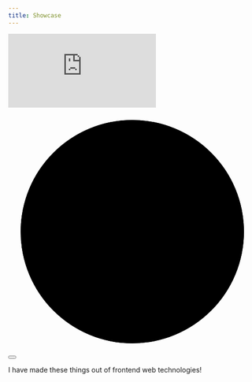 ```yaml
---
title: Showcase
---
```


<div class="vimeo-container" aria-label="Showcase video">
	<iframe class="vimeo-frame" src="https://player.vimeo.com/video/747381990?h=dbef3504ed&amp;badge=0&amp;autopause=0&amp;player_id=0&amp;app_id=58479&amp;muted=1&amp;autoplay=1&amp;loop=1&amp;background=1" frameborder="0" allow="autoplay; fullscreen; picture-in-picture" allowfullscreen></iframe>
	<div class="video-progress">
		<svg class="video-progress__canvas" viewBox="0 0 20 20">
			<circle class="video-progress__lower" cx="50%" cy="50%" r="9"></circle>
			<circle class="video-progress__upper" cx="50%" cy="50%" r="9"></circle>
		</svg>
	</div>
	<button class="video-fullscreen-button" title="Full screen" aria-label="Full screen"></button>
</div>

I have made these things out of frontend web technologies!
